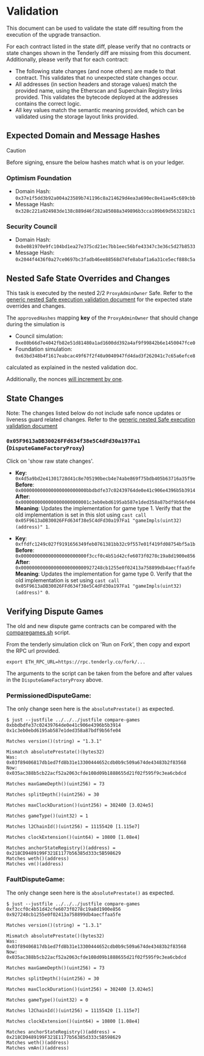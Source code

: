 # Validation

This document can be used to validate the state diff resulting from the execution of the upgrade transaction.

For each contract listed in the state diff, please verify that no contracts or state changes shown in the Tenderly diff
are missing from this document. Additionally, please verify that for each contract:

- The following state changes (and none others) are made to that contract. This validates that no unexpected state
  changes occur.
- All addresses (in section headers and storage values) match the provided name, using the Etherscan and Superchain
  Registry links provided. This validates the bytecode deployed at the addresses contains the correct logic.
- All key values match the semantic meaning provided, which can be validated using the storage layout links provided.

## Expected Domain and Message Hashes

> [!CAUTION]
>
> Before signing, ensure the below hashes match what is on your ledger.
>
> ### Optimism Foundation
>
> - Domain Hash: `0x37e1f5dd3b92a004a23589b741196c8a214629d4ea3a690ec8e41ae45c689cbb`
> - Message Hash: `0x328c221a924983de138c889d46f282a85088a349896b3cca109b69d5632182c1`
>
> ### Security Council
>
> - Domain Hash: `0xbe081970e9fc104bd1ea27e375cd21ec7bb1eec56bfe43347c3e36c5d27b8533`
> - Message Hash: `0x2044f4436f0a27ce0697bc3fadb46ee88568d74fe8abaf1a6a31ce5ecf888c5a`

## Nested Safe State Overrides and Changes

This task is executed by the nested 2/2 `ProxyAdminOwner` Safe. Refer to the
[generic nested Safe execution validation document](../../../NESTED-VALIDATION.md)
for the expected state overrides and changes.

The `approvedHashes` mapping **key** of the `ProxyAdminOwner` that should change during the simulation is
- Council simulation: `0xe80b66d7e4042fb82e51d81480a1ad1600dd392a4af9f99842b6e1450047fce0`
- Foundation simulation: `0x63bd348b4f1617eabcac49f67f2f40a9040947fd4dad3f262041c7c65a6efce8`

calculated as explained in the nested validation doc.

Additionally, the nonces [will increment by one](../../../NESTED-VALIDATION.md#nonce-increments).

## State Changes

Note: The changes listed below do not include safe nonce updates or liveness guard related changes. Refer to the
[generic nested Safe execution validation document](../../../NESTED-VALIDATION.md)

### `0x05F9613aDB30026FFd634f38e5C4dFd30a197Fa1` (`DisputeGameFactoryProxy`)

Click on 'show raw state changes'.

- **Key**: `0x4d5a9bd2e41301728d41c8e705190becb4e74abe869f75bdb405b63716a35f9e` <br/>
  **Before**: `0x000000000000000000000000bbdbdfe37c02439764de0e41c906e4396b5b3914` <br/>
  **After**: `0x0000000000000000000000001c3eb0ebd6195ab587e1ded358a87bdf9b56fe04` <br/>
  **Meaning**: Updates the implementation for game type 1. Verify that the old implementation is set in this slot using
  `cast call 0x05F9613aDB30026FFd634f38e5C4dFd30a197Fa1 "gameImpls(uint32)(address)" 1`.

- **Key**: `0xffdfc1249c027f9191656349feb0761381bb32c9f557e01f419fd08754bf5a1b` <br/>
  **Before**: `0x000000000000000000000000f3ccf0c4b51d42cfe6073f0278c19a8d1900e856` <br/>
  **After**: `0x000000000000000000000000927248cb1255e0f02413a758899db4aecffaa5fe` <br/>
  **Meaning**: Updates the implementation for game type 0. Verify that the old implementation is set using
  `cast call 0x05F9613aDB30026FFd634f38e5C4dFd30a197Fa1 "gameImpls(uint32)(address)" 0`.


## Verifying Dispute Games

The old and new dispute game contracts can be compared with the [comparegames.sh](https://gist.github.com/ajsutton/28be852a36d9d19af16f7c870b267873)
script.

From the tenderly simulation click on 'Run on Fork', then copy and export the RPC url provided.

```
export ETH_RPC_URL=https://rpc.tenderly.co/fork/...
```

The arguments to the script can be taken from the before and after values in the `DisputeGameFactoryProxy` above.

### PermissionedDisputeGame:

The only change seen here is the `absolutePrestate()` as expected.

```shell
$ just --justfile ../../../justfile compare-games 0xbbdbdfe37c02439764de0e41c906e4396b5b3914 0x1c3eb0ebd6195ab587e1ded358a87bdf9b56fe04

Matches version()(string) = "1.3.1"

Mismatch absolutePrestate()(bytes32)
Was: 0x03f89406817db1ed7fd8b31e13300444652cdb0b9c509a674de43483b2f83568
Now: 0x035ac388b5cb22acf52a2063cfde108d09b1888655d21f02f595f9c3ea6cbdcd

Matches maxGameDepth()(uint256) = 73

Matches splitDepth()(uint256) = 30

Matches maxClockDuration()(uint256) = 302400 [3.024e5]

Matches gameType()(uint32) = 1

Matches l2ChainId()(uint256) = 11155420 [1.115e7]

Matches clockExtension()(uint64) = 10800 [1.08e4]

Matches anchorStateRegistry()(address) = 0x218CD9489199F321E1177b56385d333c5B598629
Matches weth()(address)
Matches vm()(address)
```

### FaultDisputeGame:

The only change seen here is the `absolutePrestate()` as expected.

```shell
$ just --justfile ../../../justfile compare-games 0xf3ccf0c4b51d42cfe6073f0278c19a8d1900e856 0x927248cb1255e0f02413a758899db4aecffaa5fe

Matches version()(string) = "1.3.1"

Mismatch absolutePrestate()(bytes32)
Was: 0x03f89406817db1ed7fd8b31e13300444652cdb0b9c509a674de43483b2f83568
Now: 0x035ac388b5cb22acf52a2063cfde108d09b1888655d21f02f595f9c3ea6cbdcd

Matches maxGameDepth()(uint256) = 73

Matches splitDepth()(uint256) = 30

Matches maxClockDuration()(uint256) = 302400 [3.024e5]

Matches gameType()(uint32) = 0

Matches l2ChainId()(uint256) = 11155420 [1.115e7]

Matches clockExtension()(uint64) = 10800 [1.08e4]

Matches anchorStateRegistry()(address) = 0x218CD9489199F321E1177b56385d333c5B598629
Matches weth()(address)
Matches vmAn()(address)
```
